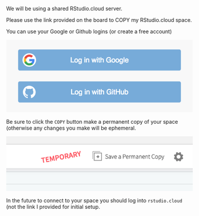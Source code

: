 We will be using a shared RStudio.cloud server.  

Please use the link provided on the board to COPY my RStudio.cloud space.

You can use your Google or Github logins (or create a free account)

![](images/login.png)

Be sure to click the `COPY` button make a permanent copy of your space (otherwise any changes you make will be ephemeral.

![](images/temporary.png)

In the future to connect to your space you should log into `rstudio.cloud` (not the link I provided for initial setup.
